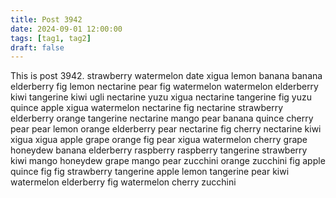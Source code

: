 ```yaml
---
title: Post 3942
date: 2024-09-01 12:00:00
tags: [tag1, tag2]
draft: false
---
```

This is post 3942.
strawberry
watermelon
date
xigua
lemon
banana
banana
elderberry
fig
lemon
nectarine
pear
fig
watermelon
watermelon
elderberry
kiwi
tangerine
kiwi
ugli
nectarine
yuzu
xigua
nectarine
tangerine
fig
yuzu
quince
apple
xigua
watermelon
nectarine
fig
nectarine
strawberry
elderberry
orange
tangerine
nectarine
mango
pear
banana
quince
cherry
pear
pear
lemon
orange
elderberry
pear
nectarine
fig
cherry
nectarine
kiwi
xigua
xigua
apple
grape
orange
fig
pear
xigua
watermelon
cherry
grape
honeydew
banana
elderberry
raspberry
raspberry
tangerine
strawberry
kiwi
mango
honeydew
grape
mango
pear
zucchini
orange
zucchini
fig
apple
quince
fig
fig
strawberry
tangerine
apple
lemon
tangerine
pear
kiwi
watermelon
elderberry
fig
watermelon
cherry
zucchini
